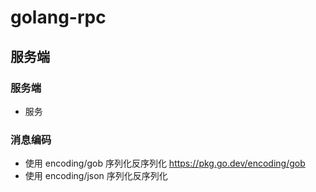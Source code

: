 # golang-rpc

## 服务端

### 服务端

- 服务

### 消息编码

- 使用 encoding/gob 序列化反序列化  https://pkg.go.dev/encoding/gob
- 使用 encoding/json 序列化反序列化
